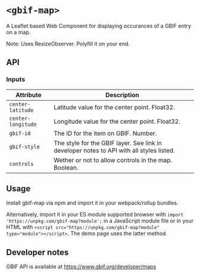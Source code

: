 # `<gbif-map>`

A Leaflet based Web Component for displaying occurances of a GBIF entry on a map.

Note: Uses ResizeObserver. Polyfill it on your end.

## API

### Inputs

| Attribute | Description |
| --- | --- |
| `center-latitude` | Latitude value for the center point. Float32. |
| `center-longitude` | Longitude value for the center point. Float32. |
| `gbif-id` | The ID for the item on GBIF. Number. |
| `gbif-style` | The style for the GBIF layer. See link in developer notes to API with all styles listed. |
| `controls` | Wether or not to allow controls in the map. Boolean. |

## Usage

Install gbif-map via npm and import it in your webpack/rollup bundles.

Alternatively, import it in your ES module supported browser with `import 'https://unpkg.com/gbif-map?module';` in a JavaScript module file or in your HTML with `<script src="https://unpkg.com/gbif-map?module" type="module"></script>`. The demo page uses the latter method.

## Developer notes

GBIF API is available at https://www.gbif.org/developer/maps